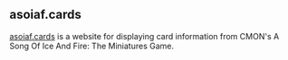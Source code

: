 ## asoiaf.cards ##

[asoiaf.cards](https://asoiaf.cards) is a website for displaying card information from CMON's A Song Of Ice And Fire: The Miniatures Game.

